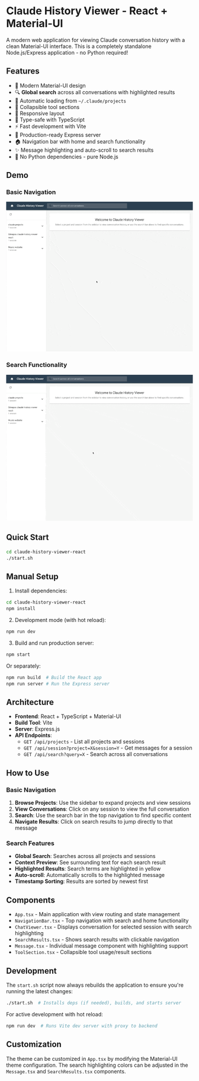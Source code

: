 # Claude History Viewer - React + Material-UI

A modern web application for viewing Claude conversation history with a clean Material-UI interface. This is a completely standalone Node.js/Express application - no Python required!

## Features

- 🎨 Modern Material-UI design
- 🔍 **Global search** across all conversations with highlighted results
- 📁 Automatic loading from `~/.claude/projects`
- 🔄 Collapsible tool sections
- 📱 Responsive layout
- 🎯 Type-safe with TypeScript
- ⚡ Fast development with Vite
- 🚀 Production-ready Express server
- 🏠 Navigation bar with home and search functionality
- ✨ Message highlighting and auto-scroll to search results
- 🐍 No Python dependencies - pure Node.js

## Demo

### Basic Navigation
![Basic Navigation](docs/images/navigation-demo.gif)

### Search Functionality
![Search Feature](docs/images/search-demo.gif)

## Quick Start

```bash
cd claude-history-viewer-react
./start.sh
```

## Manual Setup

1. Install dependencies:
```bash
cd claude-history-viewer-react
npm install
```

2. Development mode (with hot reload):
```bash
npm run dev
```

3. Build and run production server:
```bash
npm start
```

Or separately:
```bash
npm run build  # Build the React app
npm run server # Run the Express server
```

## Architecture

- **Frontend**: React + TypeScript + Material-UI
- **Build Tool**: Vite
- **Server**: Express.js
- **API Endpoints**:
  - `GET /api/projects` - List all projects and sessions
  - `GET /api/session?project=X&session=Y` - Get messages for a session
  - `GET /api/search?query=X` - Search across all conversations

## How to Use

### Basic Navigation
1. **Browse Projects**: Use the sidebar to expand projects and view sessions
2. **View Conversations**: Click on any session to view the full conversation
3. **Search**: Use the search bar in the top navigation to find specific content
4. **Navigate Results**: Click on search results to jump directly to that message

### Search Features
- **Global Search**: Searches across all projects and sessions
- **Context Preview**: See surrounding text for each search result
- **Highlighted Results**: Search terms are highlighted in yellow
- **Auto-scroll**: Automatically scrolls to the highlighted message
- **Timestamp Sorting**: Results are sorted by newest first

## Components

- `App.tsx` - Main application with view routing and state management
- `NavigationBar.tsx` - Top navigation with search and home functionality
- `ChatViewer.tsx` - Displays conversation for selected session with search highlighting
- `SearchResults.tsx` - Shows search results with clickable navigation
- `Message.tsx` - Individual message component with highlighting support
- `ToolSection.tsx` - Collapsible tool usage/result sections

## Development

The `start.sh` script now always rebuilds the application to ensure you're running the latest changes:

```bash
./start.sh  # Installs deps (if needed), builds, and starts server
```

For active development with hot reload:
```bash
npm run dev  # Runs Vite dev server with proxy to backend
```

## Customization

The theme can be customized in `App.tsx` by modifying the Material-UI theme configuration. The search highlighting colors can be adjusted in the `Message.tsx` and `SearchResults.tsx` components.
